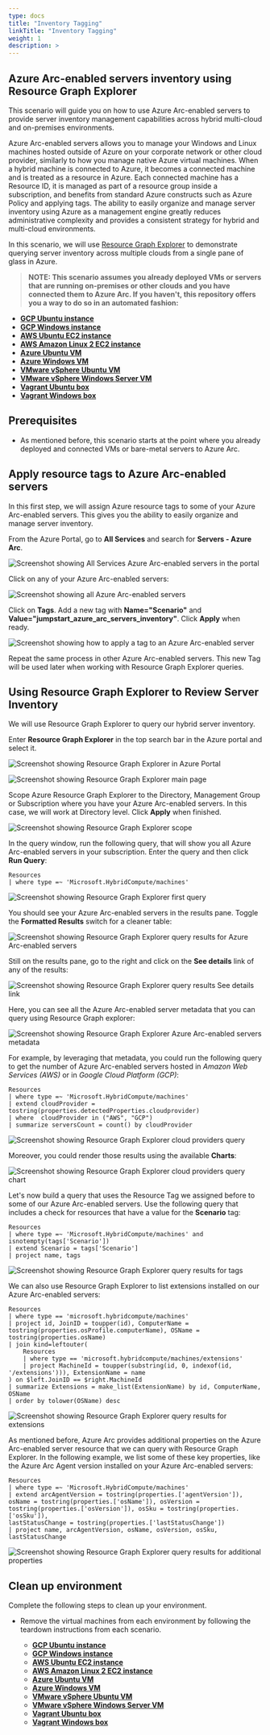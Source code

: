 ```yaml
---
type: docs
title: "Inventory Tagging"
linkTitle: "Inventory Tagging"
weight: 1
description: >
---
```


## Azure Arc-enabled servers inventory using Resource Graph Explorer

This scenario will guide you on how to use Azure Arc-enabled servers to provide server inventory management capabilities across hybrid multi-cloud and on-premises environments.

Azure Arc-enabled servers allows you to manage your Windows and Linux machines hosted outside of Azure on your corporate network or other cloud provider, similarly to how you manage native Azure virtual machines. When a hybrid machine is connected to Azure, it becomes a connected machine and is treated as a resource in Azure. Each connected machine has a Resource ID, it is managed as part of a resource group inside a subscription, and benefits from standard Azure constructs such as Azure Policy and applying tags. The ability to easily organize and manage server inventory using Azure as a management engine greatly reduces administrative complexity and provides a consistent strategy for hybrid and multi-cloud environments.

In this scenario, we will use [Resource Graph Explorer](https://docs.microsoft.com/azure/governance/resource-graph/overview) to demonstrate querying server inventory across multiple clouds from a single pane of glass in Azure.

> **NOTE: This scenario assumes you already deployed VMs or servers that are running on-premises or other clouds and you have connected them to Azure Arc. If you haven't, this repository offers you a way to do so in an automated fashion:**

- **[GCP Ubuntu instance](https://azurearcjumpstart.io/azure_arc_jumpstart/azure_arc_servers/gcp/gcp_terraform_ubuntu/)**
- **[GCP Windows instance](https://azurearcjumpstart.io/azure_arc_jumpstart/azure_arc_servers/gcp/gcp_terraform_windows/)**
- **[AWS Ubuntu EC2 instance](https://azurearcjumpstart.io/azure_arc_jumpstart/azure_arc_servers/aws/aws_terraform_ubuntu/)**
- **[AWS Amazon Linux 2 EC2 instance](https://azurearcjumpstart.io/azure_arc_jumpstart/azure_arc_servers/aws/aws_terraform_al2/)**
- **[Azure Ubuntu VM](https://azurearcjumpstart.io/azure_arc_jumpstart/azure_arc_servers/azure/azure_arm_template_linux/)**
- **[Azure Windows VM](https://azurearcjumpstart.io/azure_arc_jumpstart/azure_arc_servers/azure/azure_arm_template_win/)**
- **[VMware vSphere Ubuntu VM](https://azurearcjumpstart.io/azure_arc_jumpstart/azure_arc_servers/vmware/vmware_terraform_ubuntu/)**
- **[VMware vSphere Windows Server VM](https://azurearcjumpstart.io/azure_arc_jumpstart/azure_arc_servers/vmware/vmware_terraform_winsrv/)**
- **[Vagrant Ubuntu box](https://azurearcjumpstart.io/azure_arc_jumpstart/azure_arc_servers/vagrant/local_vagrant_ubuntu/)**
- **[Vagrant Windows box](https://azurearcjumpstart.io/azure_arc_jumpstart/azure_arc_servers/vagrant/local_vagrant_windows/)**

## Prerequisites

- As mentioned before, this scenario starts at the point where you already deployed and connected VMs or bare-metal servers to Azure Arc.

## Apply resource tags to Azure Arc-enabled servers

In this first step, we will assign Azure resource tags to some of your Azure Arc-enabled servers. This gives you the ability to easily organize and manage server inventory.

From the Azure Portal, go to **All Services**  and search for **Servers - Azure Arc**.

![Screenshot showing All Services Azure Arc-enabled servers in the portal](./1.png)

Click on any of your Azure Arc-enabled servers:

![Screenshot showing all Azure Arc-enabled servers](./2.png)

Click on **Tags**. Add a new tag with **Name="Scenario"** and **Value="jumpstart_azure_arc_servers_inventory"**. Click **Apply** when ready.

![Screenshot showing how to apply a tag to an Azure Arc-enabled server](./3.png)

Repeat the same process in other Azure Arc-enabled servers. This new Tag will be used later when working with Resource Graph Explorer queries.

## Using Resource Graph Explorer to Review Server Inventory

We will use Resource Graph Explorer to query our hybrid server inventory.

Enter **Resource Graph Explorer** in the top search bar in the Azure portal and select it.

![Screenshot showing Resource Graph Explorer in Azure Portal](./4.png)

![Screenshot showing Resource Graph Explorer main page](./5.png)

Scope Azure Resource Graph Explorer to the Directory, Management Group or Subscription where you have your Azure Arc-enabled servers. In this case, we will work at Directory level. Click **Apply** when finished.

![Screenshot showing Resource Graph Explorer scope](./6.png)

In the query window, run the following query, that will show you all Azure Arc-enabled servers in your subscription. Enter the query and then click **Run Query**:

```kusto
Resources
| where type =~ 'Microsoft.HybridCompute/machines'
```

![Screenshot showing Resource Graph Explorer first query](./7.png)

You should see your Azure Arc-enabled servers in the results pane. Toggle the **Formatted Results** switch for a cleaner table:

![Screenshot showing Resource Graph Explorer query results for Azure Arc-enabled servers](./8.png)

Still on the results pane, go to the right and click on the **See details** link of any of the results:

![Screenshot showing Resource Graph Explorer query results See details link](./9.png)

Here, you can see all the Azure Arc-enabled server metadata that you can query using Resource Graph explorer:

![Screenshot showing Resource Graph Explorer Azure Arc-enabled servers metadata](./10.png)

For example, by leveraging that metadata, you could run the following query to get the number of Azure Arc-enabled servers hosted in _Amazon Web Services (AWS)_ or in _Google Cloud Platform (GCP)_:

```kusto
Resources
| where type =~ 'Microsoft.HybridCompute/machines'
| extend cloudProvider = tostring(properties.detectedProperties.cloudprovider)
| where  cloudProvider in ("AWS", "GCP")
| summarize serversCount = count() by cloudProvider
```

![Screenshot showing Resource Graph Explorer cloud providers query](./11.png)

Moreover, you could render those results using the available **Charts**:

![Screenshot showing Resource Graph Explorer cloud providers query chart](./12.png)

Let's now build a query that uses the Resource Tag we assigned before to some of our Azure Arc-enabled servers. Use the following query that includes a check for resources that have a value for the **Scenario** tag:

```kusto
Resources
| where type =~ 'Microsoft.HybridCompute/machines' and isnotempty(tags['Scenario'])
| extend Scenario = tags['Scenario']
| project name, tags
```

![Screenshot showing Resource Graph Explorer query results for tags](./13.png)

We can also use Resource Graph Explorer to list extensions installed on our Azure Arc-enabled servers:

```kusto
Resources
| where type == 'microsoft.hybridcompute/machines'
| project id, JoinID = toupper(id), ComputerName = tostring(properties.osProfile.computerName), OSName = tostring(properties.osName)
| join kind=leftouter(
    Resources
    | where type == 'microsoft.hybridcompute/machines/extensions'
    | project MachineId = toupper(substring(id, 0, indexof(id, '/extensions'))), ExtensionName = name
) on $left.JoinID == $right.MachineId
| summarize Extensions = make_list(ExtensionName) by id, ComputerName, OSName
| order by tolower(OSName) desc
```

![Screenshot showing Resource Graph Explorer query results for extensions](./14.png)

As mentioned before, Azure Arc provides additional properties on the Azure Arc-enabled server resource that we can query with Resource Graph Explorer. In the following example, we list some of these key properties, like the Azure Arc Agent version installed on your Azure Arc-enabled servers:

```kusto
Resources
| where type =~ 'Microsoft.HybridCompute/machines'
| extend arcAgentVersion = tostring(properties.['agentVersion']), osName = tostring(properties.['osName']), osVersion = tostring(properties.['osVersion']), osSku = tostring(properties.['osSku']),
lastStatusChange = tostring(properties.['lastStatusChange'])
| project name, arcAgentVersion, osName, osVersion, osSku, lastStatusChange
```

![Screenshot showing Resource Graph Explorer query results for additional properties](./15.png)

## Clean up environment

Complete the following steps to clean up your environment.

- Remove the virtual machines from each environment by following the teardown instructions from each scenario.

  - **[GCP Ubuntu instance](https://azurearcjumpstart.io/azure_arc_jumpstart/azure_arc_servers/gcp/gcp_terraform_ubuntu/)**
  - **[GCP Windows instance](https://azurearcjumpstart.io/azure_arc_jumpstart/azure_arc_servers/gcp/gcp_terraform_windows/)**
  - **[AWS Ubuntu EC2 instance](https://azurearcjumpstart.io/azure_arc_jumpstart/azure_arc_servers/aws/aws_terraform_ubuntu/)**
  - **[AWS Amazon Linux 2 EC2 instance](https://azurearcjumpstart.io/azure_arc_jumpstart/azure_arc_servers/aws/aws_terraform_al2/)**
  - **[Azure Ubuntu VM](https://azurearcjumpstart.io/azure_arc_jumpstart/azure_arc_servers/azure/azure_arm_template_linux/)**
  - **[Azure Windows VM](https://azurearcjumpstart.io/azure_arc_jumpstart/azure_arc_servers/azure/azure_arm_template_win/)**
  - **[VMware vSphere Ubuntu VM](https://azurearcjumpstart.io/azure_arc_jumpstart/azure_arc_servers/vmware/vmware_terraform_ubuntu/)**
  - **[VMware vSphere Windows Server VM](https://azurearcjumpstart.io/azure_arc_jumpstart/azure_arc_servers/vmware/vmware_terraform_winsrv/)**
  - **[Vagrant Ubuntu box](https://azurearcjumpstart.io/azure_arc_jumpstart/azure_arc_servers/vagrant/local_vagrant_ubuntu/)**
  - **[Vagrant Windows box](https://azurearcjumpstart.io/azure_arc_jumpstart/azure_arc_servers/vagrant/local_vagrant_windows/)**
